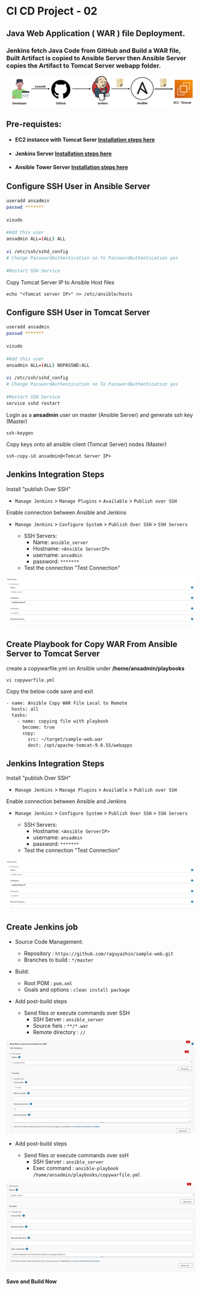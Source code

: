 # CI CD Project - 02

## Java Web Application ( WAR ) file Deployment.

### Jenkins fetch Java Code from GitHub and Build a WAR file, Built Artifact is copied to Ansible Server then Ansible Server copies the Artifact to Tomcat Server webapp folder.

![project 2](images/2/simple-devops-02.png)

## Pre-requistes:

* #### EC2 instance with Tomcat Serer [Installation steps here](../Tomcat/install-tomcat-ec2.md)
* #### Jenkins Server [Installation steps here](../Jenkins/install-jenkins-docker-compose.md)
* #### Ansible Tower Server [Installation steps here](../Ansible/install-ansible-tower-single-machine-integrated.md)

## Configure SSH User in Ansible Server

```sh
useradd ansadmin
passwd *******

visudo

#Add this user
ansadmin ALL=(ALL) ALL

vi /etc/ssh/sshd_config
# Change PasswordAuthentication no To PasswordAuthentication yes

#Restart SSH Service
```

Copy Tomcat Server IP to Ansible Host files

```
echo "<Tomcat server IP>" >> /etc/ansible/hosts
```

## Configure SSH User in Tomcat Server

```sh
useradd ansadmin
passwd *******

visudo

#Add this user
ansadmin ALL=(ALL) NOPASSWD:ALL

vi /etc/ssh/sshd_config
# Change PasswordAuthentication no To PasswordAuthentication yes

#Restart SSH Service
service sshd restart
```
Login as a **ansadmin** user on master (Ansible Server) and generate ssh key (Master)

```
ssh-keygen
```

Copy keys onto all ansible client (Tomcat Server) nodes (Master)

```
ssh-copy-id ansadmin@<Tomcat Server IP>
```

## Jenkins Integration Steps

Install "publish Over SSH"

- `Manage Jenkins` > `Manage Plugins` > `Available` > `Publish over SSH`

Enable connection between Ansible and Jenkins

-   `Manage Jenkins` > `Configure System` > `Publish Over SSH` > `SSH Servers`

    - SSH Servers:
        - Name: `ansible_server`
        - Hostname: `<Ansible ServerIP>`
        - username: `ansadmin`
        - password: `*******`
    - Test the connection "Test Connection"

![project 2](images/2/simple-devops-02-01.png)

## Create Playbook for Copy WAR From Ansible Server to Tomcat Server

create a copywarfile.yml on Ansible under **/home/ansadmin/playbooks**

```
vi copywarfile.yml
```
Copy the below code save and exit 

```
- name: Ansible Copy WAR File Local to Remote
  hosts: all
  tasks:
    - name: copying file with playbook
      become: true
      copy:
        src: ~/target/sample-web.war
        dest: /opt/apache-tomcat-9.0.55/webapps
```      
## Jenkins Integration Steps

Install "publish Over SSH"

- `Manage Jenkins` > `Manage Plugins` > `Available` > `Publish over SSH`

Enable connection between Ansible and Jenkins

-   `Manage Jenkins` > `Configure System` > `Publish Over SSH` > `SSH Servers`

    - SSH Servers:
        - Hostname: `<Ansible ServerIP>`
        - username: `ansadmin`
        - password: `*******`
    - Test the connection "Test Connection"

![project 2](images/2/simple-devops-02-01.png)

## Create Jenkins job

- Source Code Management:

    - Repository : `https://github.com/raguyazhin/sample-web.git`
    - Branches to build : `*/master`

- Build:

    - Root POM : `pom.xml`
    - Goals and options : `clean install package`

- Add post-build steps

    - Send files or execute commands over SSH
        - SSH Server : `ansible_server`
        - Source fiels : `**/*.war`
        - Remote directory : `//`

![project 2](images/2/simple-devops-02-02.png)

- Add post-build steps

    - Send files or execute commands over ssH
        - SSH Server : `ansible_server`
        - Exec command : `ansible-playbook /home/ansadmin/playbooks/copywarfile.yml`

![project 2](images/2/simple-devops-02-03.png)

**Save and Build Now**